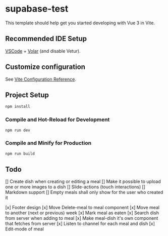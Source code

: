# supabase-test

This template should help get you started developing with Vue 3 in Vite.

## Recommended IDE Setup

[VSCode](https://code.visualstudio.com/) + [Volar](https://marketplace.visualstudio.com/items?itemName=Vue.volar) (and disable Vetur).

## Customize configuration

See [Vite Configuration Reference](https://vite.dev/config/).

## Project Setup

```sh
npm install
```

### Compile and Hot-Reload for Development

```sh
npm run dev
```

### Compile and Minify for Production

```sh
npm run build
```

## Todo

[] Create dish when creating or editing a meal
[] Make it possible to upload one or more images to a dish
[] Slide-actions (touch interactions)
[] Markdown support
[] Empty meals shall only show for the user who created it

[x] Footer design
[x] Move Delete-meal to meal component
[x] Move meal to another (next or previous) week
[x] Mark meal as eaten
[x] Search dish from server when adding to meal
[x] Make meal-dish it's own component that fetches from server
[x] Listen to channel for each meal and dish
[x] Edit-mode of meal
